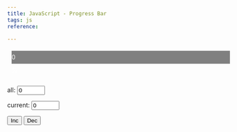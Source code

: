 ```yaml
---
title: JavaScript - Progress Bar
tags: js
reference:

---
```


<style>
#myProgress {
  width: 100%;
  background-color: grey;
  margin: 20 10;
}

#myBar {
  width: 0%;
  height: 30px;
  background-color: #4CAF50;
  text-align: center;
  line-height: 30px;
  color: white; 
}
</style>

<div id="myProgress">
  <div id="myBar">0%</div>
</div>
<br>
<p>all: <input id="all" type="number" value="0" min="0" max="100"></p>
<p>current: <input id="current" type="number" value="0" min="0" max="100" oninput="change()"></p>

<button onclick="increment()">Inc</button>
<button onclick="decrement()">Dec</button>

<script>
function change(){
    var all = parseFloat(document.getElementById("all").value);
    var current = parseFloat(document.getElementById("current").value);
    var elem = document.getElementById("myBar");
    var current_proc = all - ( all - current );
    var result = parseInt(current_proc * 100 / all);
    if ( result <= 100 ){
        elem.innerHTML = result + '%';
        elem.style.width = result + '%';
    }
}

function increment(){
    var current = document.getElementById("current");
    current.innerHTML = current.value++;
    change();
}

function decrement(){
    var current = document.getElementById("current");
    current.innerHTML = current.value--;
    change();
}

</script>